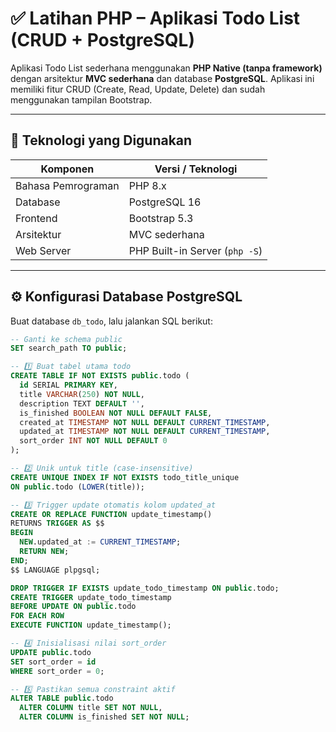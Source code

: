 # ✅ Latihan PHP – Aplikasi Todo List (CRUD + PostgreSQL)

Aplikasi Todo List sederhana menggunakan **PHP Native (tanpa framework)** dengan arsitektur **MVC sederhana** dan database **PostgreSQL**. Aplikasi ini memiliki fitur CRUD (Create, Read, Update, Delete) dan sudah menggunakan tampilan Bootstrap.

---

## 🚀 Teknologi yang Digunakan
| Komponen        | Versi / Teknologi |
|-----------------|-------------------|
| Bahasa Pemrograman | PHP 8.x |
| Database        | PostgreSQL 16 |
| Frontend        | Bootstrap 5.3 |
| Arsitektur      | MVC sederhana |
| Web Server      | PHP Built-in Server (`php -S`) |

---

## ⚙️ Konfigurasi Database PostgreSQL

Buat database `db_todo`, lalu jalankan SQL berikut:

```sql
-- Ganti ke schema public
SET search_path TO public;

-- 1️⃣ Buat tabel utama todo
CREATE TABLE IF NOT EXISTS public.todo (
  id SERIAL PRIMARY KEY,
  title VARCHAR(250) NOT NULL,
  description TEXT DEFAULT '',
  is_finished BOOLEAN NOT NULL DEFAULT FALSE,
  created_at TIMESTAMP NOT NULL DEFAULT CURRENT_TIMESTAMP,
  updated_at TIMESTAMP NOT NULL DEFAULT CURRENT_TIMESTAMP,
  sort_order INT NOT NULL DEFAULT 0
);

-- 2️⃣ Unik untuk title (case-insensitive)
CREATE UNIQUE INDEX IF NOT EXISTS todo_title_unique
ON public.todo (LOWER(title));

-- 3️⃣ Trigger update otomatis kolom updated_at
CREATE OR REPLACE FUNCTION update_timestamp()
RETURNS TRIGGER AS $$
BEGIN
  NEW.updated_at := CURRENT_TIMESTAMP;
  RETURN NEW;
END;
$$ LANGUAGE plpgsql;

DROP TRIGGER IF EXISTS update_todo_timestamp ON public.todo;
CREATE TRIGGER update_todo_timestamp
BEFORE UPDATE ON public.todo
FOR EACH ROW
EXECUTE FUNCTION update_timestamp();

-- 4️⃣ Inisialisasi nilai sort_order
UPDATE public.todo
SET sort_order = id
WHERE sort_order = 0;

-- 5️⃣ Pastikan semua constraint aktif
ALTER TABLE public.todo
  ALTER COLUMN title SET NOT NULL,
  ALTER COLUMN is_finished SET NOT NULL;


